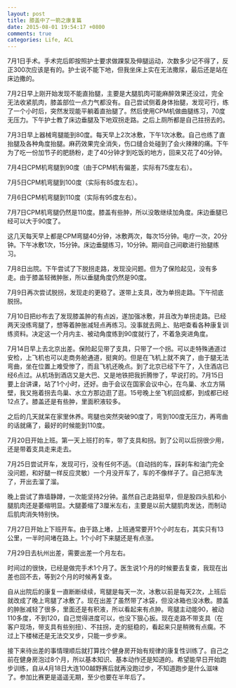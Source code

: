 ```yaml
---
layout: post
title: 膝盖中了一箭之康复篇
date: 2015-08-01 19:54:17 +0800
comments: true
categories: Life, ACL
---
```


7月1日手术。手术完后即按照护士要求做踝泵及伸腿运动，次数多少记不得了，反正300次应该是有的。护士说不能下地，但我坐床上实在无法撒尿，最后还是站在床边撒的。

<!-- more -->

7月2日早上刚开始发现不能直抬腿，主要是大腿肌肉可能麻醉效果还没过，完全无法收紧肌肉，膝盖部位一点力气都没有。自己尝试侧着身体抬腿，发现可行，练了一个小时后，突然发现能平躺着直抬腿了。然后使用CPM机做曲腿练习，70度无压力。下午护士教了床边垂腿及下地双拐走路。之后上厕所都是自己拄拐去的。

7月3日早上器械弯腿能到80度。每天早上2次冰敷，下午1次冰敷。自己也练了直抬腿及各种角度抬腿。麻药效果完全消失，伤口缝合处碰到了会火辣辣的痛。下午为了吃一份加节子的肥肠粉，走了40分钟才到吃饭的地方，回来又花了40分钟。

7月4日CPM机弯腿到90度（由于CPM机有偏差，实际有75度左右）。

7月5日CPM机弯腿到100度（实际有85度左右）。

7月6日CPM机弯腿到110度（实际有95度左右）。

7月7日CPM机弯腿仍然是110度。膝盖有些肿，所以没敢继续加角度。床边垂腿已经可以大于90度了。

这几天每天早上都是CPM弯腿40分钟，冰敷两次，每次15分钟。电疗一次，20分钟。下午冰敷1次，15分钟。床边垂腿练习，10分钟。期间自己间歇进行抬腿练习。

7月8日出院。下午尝试了下脱拐走路，发现没问题。但为了保险起见，没有多走。由于膝盖轻微肿胀，所以垂腿角度仍然是90度。

7月9日再次尝试脱拐，发现走的更稳了。遂带上支具，改为单拐走路。下午彻底脱拐。

7月10日把纱布去了发现膝盖肿的有点凶，遂加强冰敷，并且改为单拐走路。已经两天没练弯腿了，想等着肿胀减轻点再练习。没事就去网上、贴吧查看各种康复训练资料。决定这一个月内主、被动角度练到90度就行了，不着急突进角度。

7月14日早上去北京出差。保险起见带了支具，只带了一个拐。可以走特殊通道过安检，上飞机也可以走商务舱通道，挺爽的。但是在飞机上就不爽了，由于腿无法弯曲，坐在位置上难受惨了，而且飞机还晚点。到了北京已经下午了，入住酒店已经6点过。从机场到酒店又是大巴、又是地铁把我折腾惨了，早说打的。7月15日要上台讲课，站了1个小时，还好。由于会议在国家会议中心，在鸟巢、水立方隔壁，我又拖着拐去鸟巢、水立方那边逛了逛。15号晚上坐飞机回成都，到成都已经12点了。膝盖还是有些肿，里面积液较多。

之后的几天就呆在家里休养。弯腿也突然突破90度了，弯到100度无压力，再弯曲的话就痛了，最好的时候能到110度。

7月20日开始上班。第一天上班打的车，带了支具和拐。到了公司以后拐很少用，还是带着支具走来走去。

7月25日尝试开车，发现可行，没有任何不适。（自动挡的车，踩刹车和油门完全没问题，和好腿一样反应灵敏）一个月没开车了，车的不像样子了。自己把车洗了，开出去溜了溜。

晚上尝试了靠墙静蹲，一次能坚持2分钟。虽然自己走路挺早，但是股四头肌和小腿肌肉还是萎缩明显。大腿萎缩了3厘米左右，主要是以前大腿肌肉发达，而制动后肌肉消失特别快。

7月27日开始上下班开车。由于路上堵，上班通常要开1个小时左右，其实只有13公里，一半时间堵在路上。1个小时下来腿还是有点涨。

7月29日去杭州出差，需要出差一个月左右。

时间过的很快，已经是做完手术1个月了。医生说1个月的时候要去复查，我现在出差也回不去，等到2个月的时候再复查。

自从出院后的康复一直断断续续，弯腿是每天一次，冰敷以前是每天2次，上班后就改成了晚上弯腿了冰敷了。现在出差了虽然带了冰袋，但没冰箱也没冰敷。膝盖的肿胀减轻了很多，里面还是有积液，所以看起来有点肿。弯腿主动能90，被动110多度，不到120，自己觉得进度可以，也没下狠心扳。现在走路不带支具（在客户现场，带支具有些别扭）、不拄拐，走的挺稳的，看起来只是稍微有点瘸。不过上下楼梯还是无法交叉步，只能一步步来。

接下来待出差的事情理顺后就打算找个健身房开始有规律的康复性训练了。自己之前在健身房泡过8个月，所以基本知识、基本动作还是知道的。希望能早日开始跑步训练，自从4月18日大连100越野赛后就再没跑过步，不知道跑步是什么滋味了。参加比赛更是遥遥无期，至少也要在半年后了。



